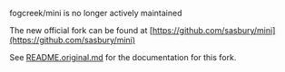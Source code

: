 fogcreek/mini is no longer actively maintained

The new official fork can be found at [https://github.com/sasbury/mini](https://github.com/sasbury/mini)

See [README.original.md](README.original.md) for the documentation for this fork.
